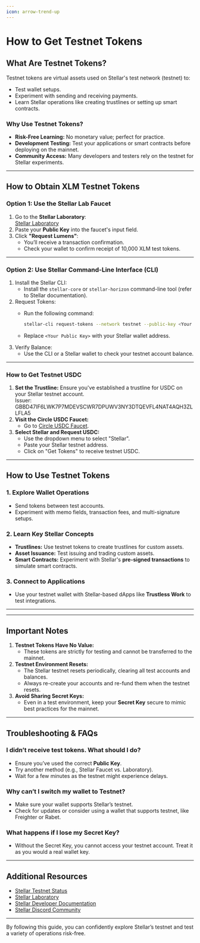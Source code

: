 ```yaml
---
icon: arrow-trend-up
---
```


# How to Get Testnet Tokens

## **What Are Testnet Tokens?**

Testnet tokens are virtual assets used on Stellar's test network (testnet) to:

* Test wallet setups.
* Experiment with sending and receiving payments.
* Learn Stellar operations like creating trustlines or setting up smart contracts.

### **Why Use Testnet Tokens?**

* **Risk-Free Learning:** No monetary value; perfect for practice.
* **Development Testing:** Test your applications or smart contracts before deploying on the mainnet.
* **Community Access:** Many developers and testers rely on the testnet for Stellar experiments.

***

## **How to Obtain XLM Testnet Tokens**

### **Option 1: Use the Stellar Lab Faucet**

1. Go to the **Stellar Laboratory**:\
   [Stellar Laboratory](https://lab.stellar.org/account/fund?$=network$id=testnet\&label=Testnet\&horizonUrl=https:////horizon-testnet.stellar.org\&rpcUrl=https:////soroban-testnet.stellar.org\&passphrase=Test%20SDF%20Network%20/;%20September%202015;;)
2. Paste your **Public Key** into the faucet's input field.
3. Click **"Request Lumens"**:
   * You’ll receive a transaction confirmation.
   * Check your wallet to confirm receipt of 10,000 XLM test tokens.

***

### **Option 2: Use Stellar Command-Line Interface (CLI)**

1. Install the Stellar CLI:
   * Install the `stellar-core` or `stellar-horizon` command-line tool (refer to Stellar documentation).
2. Request Tokens:
   *   Run the following command:

       ```bash
       stellar-cli request-tokens --network testnet --public-key <Your Public Key>
       ```
   * Replace `<Your Public Key>` with your Stellar wallet address.
3. Verify Balance:
   * Use the CLI or a Stellar wallet to check your testnet account balance.

***

### **How to Get Testnet USDC**

1. **Set the Trustline:** Ensure you've established a trustline for USDC on your Stellar testnet account. \
   Issuer: GBBD47IF6LWK7P7MDEVSCWR7DPUWV3NY3DTQEVFL4NAT4AQH3ZLLFLA5
2. **Visit the Circle USDC Faucet:**
   * Go to [Circle USDC Faucet](https://faucet.circle.com/).
3. **Select Stellar and Request USDC:**
   * Use the dropdown menu to select "Stellar".
   * Paste your Stellar testnet address.
   * Click on "Get Tokens" to receive testnet USDC.

***

## **How to Use Testnet Tokens**

### **1. Explore Wallet Operations**

* Send tokens between test accounts.
* Experiment with memo fields, transaction fees, and multi-signature setups.

### **2. Learn Key Stellar Concepts**

* **Trustlines:** Use testnet tokens to create trustlines for custom assets.
* **Asset Issuance:** Test issuing and trading custom assets.
* **Smart Contracts:** Experiment with Stellar's **pre-signed transactions** to simulate smart contracts.

### **3. Connect to Applications**

* Use your testnet wallet with Stellar-based dApps like **Trustless Work** to test integrations.

***

***

## **Important Notes**

1. **Testnet Tokens Have No Value:**
   * These tokens are strictly for testing and cannot be transferred to the mainnet.
2. **Testnet Environment Resets:**
   * The Stellar testnet resets periodically, clearing all test accounts and balances.
   * Always re-create your accounts and re-fund them when the testnet resets.
3. **Avoid Sharing Secret Keys:**
   * Even in a test environment, keep your **Secret Key** secure to mimic best practices for the mainnet.

***

## **Troubleshooting & FAQs**

### **I didn’t receive test tokens. What should I do?**

* Ensure you’ve used the correct **Public Key**.
* Try another method (e.g., Stellar Faucet vs. Laboratory).
* Wait for a few minutes as the testnet might experience delays.

### **Why can’t I switch my wallet to Testnet?**

* Make sure your wallet supports Stellar’s testnet.
* Check for updates or consider using a wallet that supports testnet, like Freighter or Rabet.

### **What happens if I lose my Secret Key?**

* Without the Secret Key, you cannot access your testnet account. Treat it as you would a real wallet key.

***

## **Additional Resources**

* [Stellar Testnet Status](https://status.stellar.org/)
* [Stellar Laboratory](https://laboratory.stellar.org/)
* [Stellar Developer Documentation](https://developers.stellar.org/)
* [Stellar Discord Community](https://discord.com/invite/stellar)

***

By following this guide, you can confidently explore Stellar’s testnet and test a variety of operations risk-free.
